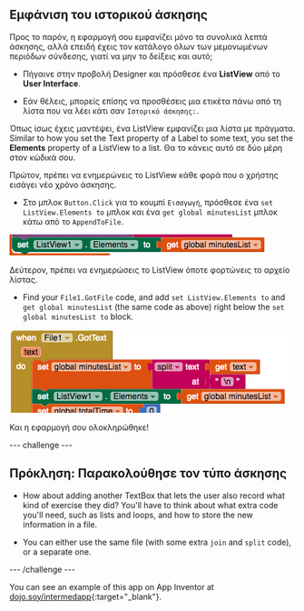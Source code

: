 ## Εμφάνιση του ιστορικού άσκησης

Προς το παρόν, η εφαρμογή σου εμφανίζει μόνο τα συνολικά λεπτά άσκησης, αλλά επειδή έχεις τον κατάλογο όλων των μεμονωμένων περιόδων σύνδεσης, γιατί να μην το δείξεις και αυτό;

+ Πήγαινε στην προβολή Designer και πρόσθεσε ένα **ListView** από το **User Interface**.

+ Εάν θέλεις, μπορείς επίσης να προσθέσεις μια ετικέτα πάνω από τη λίστα που να λέει κάτι σαν `Ιστορικό άσκησης:`.

Όπως ίσως έχεις μαντέψει, ένα ListView εμφανίζει μια λίστα με πράγματα. Similar to how you set the Text property of a Label to some text, you set the **Elements** property of a ListView to a list. Θα το κάνεις αυτό σε δύο μέρη στον κώδικά σου.

Πρώτον, πρέπει να ενημερώνεις το ListView κάθε φορά που ο χρήστης εισάγει νέο χρόνο άσκησης.

+ Στο μπλοκ `Button.Click` για το κουμπί `Εισαγωγή`, πρόσθεσε ένα `set ListView.Elements to` μπλοκ και ένα `get global minutesList` μπλοκ κάτω από το `AppendToFile`.

![](images/s8UpdateListViewEls.png)

Δεύτερον, πρέπει να ενημερώσεις το ListView όποτε φορτώνεις το αρχείο λίστας.

+ Find your `File1.GotFile` code, and add `set ListView.Elements to` and `get global minutesList` (the same code as above) right below the `set global minutesList to` block.

![](images/s8SetListViewEls.png)

Και η εφαρμογή σου ολοκληρώθηκε!

--- challenge ---

## Πρόκληση: Παρακολούθησε τον τύπο άσκησης

+ How about adding another TextBox that lets the user also record what kind of exercise they did? You'll have to think about what extra code you'll need, such as lists and loops, and how to store the new information in a file.

+ You can either use the same file (with some extra `join` and `split` code), or a separate one.

--- /challenge ---

You can see an example of this app on App Inventor at [dojo.soy/intermedapp](http://dojo.soy/intermedapp){:target="_blank"}.
